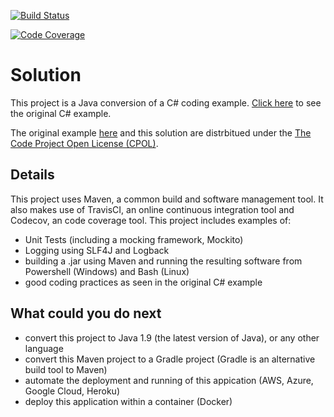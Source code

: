 [![Build Status](https://travis-ci.org/orangedonkey/Solution.svg?branch=master)](https://travis-ci.org/orangedonkey/Solution)

[![Code Coverage](https://img.shields.io/codecov/c/github/orangedonkey/Solution/master.svg)](https://codecov.io/github/orangedonkey/Solution?branch=master)

# Solution 

This project is a Java conversion of a C# coding example.
[Click here](https://www.codeproject.com/Articles/1083348/Csharp-BAD-PRACTICES-Learn-how-to-make-a-good-code)
to see the original C# example.

The original example [here](https://www.codeproject.com/Articles/1083348/Csharp-BAD-PRACTICES-Learn-how-to-make-a-good-code) and this solution are distrbitued under the [The Code Project Open License (CPOL)](https://www.codeproject.com/info/cpol10.aspx).

## Details

This project uses Maven, a common build and software management tool. It also makes use of TravisCI, an online continuous integration tool and Codecov, an code coverage tool. This project includes examples of:
  - Unit Tests (including a mocking framework, Mockito)
  - Logging using SLF4J and Logback
  - building a .jar using Maven and running the resulting software from Powershell (Windows) and Bash (Linux)
  - good coding practices as seen in the original C# example

## What could you do next
  - convert this project to Java 1.9 (the latest version of Java), or any other language
  - convert this Maven project to a Gradle project (Gradle is an alternative build tool to Maven)
  - automate the deployment and running of this appication (AWS, Azure, Google Cloud, Heroku)
  - deploy this application within a container (Docker)


